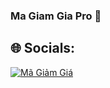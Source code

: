 ### Ma Giam Gia Pro 👋
## 🌐 Socials:
[![Mã Giảm Giá](https://www.magiamgia.pro/logo-shopee.png)](https://magiamgia.pro/)
